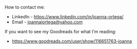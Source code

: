 How to contact me:
- LinkedIn - https://www.linkedin.com/in/joanna-ortega/
- Email - joannaiortega@yahoo.com

If you want to see my Goodreads for what I'm reading:
- https://www.goodreads.com/user/show/116651763-joanna
